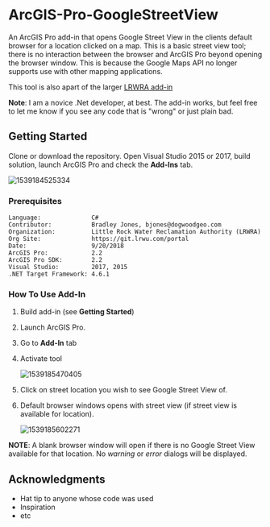 # ArcGIS-Pro-GoogleStreetView
An ArcGIS Pro add-in that opens Google Street View in the clients default browser for a location clicked on a map. This is a basic street view tool; there is no interaction between the browser and ArcGIS Pro beyond opening the browser window.  This is because the Google Maps API no longer supports use with other mapping applications.  

This tool is also apart of the larger [LRWRA add-in](https://github.com/dogwoodgeo/ArcGIS-Pro-LRWRA) 

**Note**: I am a novice .Net developer, at best.  The add-in works, but feel free to let me know if you see any code that is "wrong" or just plain bad.  

## Getting Started

Clone or download the repository. Open Visual Studio 2015 or 2017, build solution, launch ArcGIS Pro and check the **Add-Ins** tab.

![1539184525334](C:\Users\Bradley.Jones\AppData\Roaming\Typora\typora-user-images\1539184525334.png)



### Prerequisites

```
Language:              C#
Contributor:           Bradley Jones, bjones@dogwoodgeo.com
Organization:          Little Rock Water Reclamation Authority (LRWRA)
Org Site:			   https://git.lrwu.com/portal
Date:                  9/20/2018
ArcGIS Pro:            2.2
ArcGIS Pro SDK:		   2.2
Visual Studio:         2017, 2015
.NET Target Framework: 4.6.1
```

### How To Use Add-In

1. Build add-in (see **Getting Started**)

2. Launch ArcGIS Pro.

3. Go to **Add-In** tab

4. Activate tool

   ![1539185470405](C:\Users\Bradley.Jones\AppData\Roaming\Typora\typora-user-images\1539185470405.png)

5. Click on street location you wish to see Google Street View of.

6. Default browser windows opens with street view (if street view is available for location).

   ![1539185602271](C:\Users\Bradley.Jones\AppData\Roaming\Typora\typora-user-images\1539185602271.png)

**NOTE**: A blank browser window will open if there is no Google Street View available for that location. No *warning* or *error* dialogs will be displayed.

## Acknowledgments

- Hat tip to anyone whose code was used
- Inspiration
- etc

